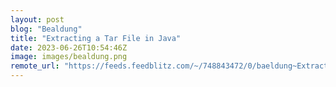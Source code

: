 ```yaml
---
layout: post
blog: "Bealdung"
title: "Extracting a Tar File in Java"
date: 2023-06-26T10:54:46Z
image: images/bealdung.png
remote_url: "https://feeds.feedblitz.com/~/748843472/0/baeldung~Extracting-a-Tar-File-in-Java"
---
```

